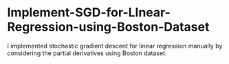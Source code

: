 # Implement-SGD-for-LInear-Regression-using-Boston-Dataset
I implemented stochastic gradient descent for linear regression manually by considering the partial derivatives using Boston dataset.
